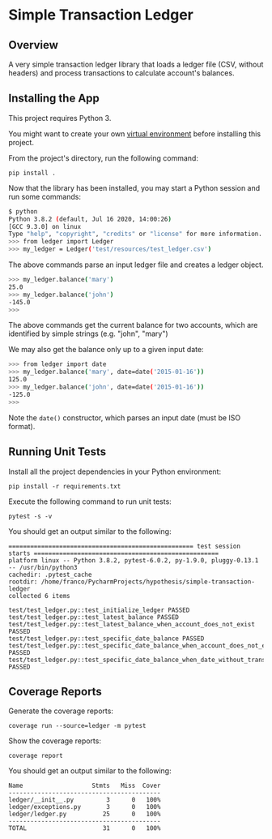 # Simple Transaction Ledger

## Overview

A very simple transaction ledger library that loads a ledger file (CSV, without headers) and process
transactions to calculate account's balances.

## Installing the App

This project requires Python 3.

You might want to create your own [virtual environment](https://virtualenv.pypa.io/en/latest/) before installing this project.

From the project's directory, run the following command:

    pip install .

Now that the library has been installed, you may start a Python session and run some commands:

```bash
$ python
Python 3.8.2 (default, Jul 16 2020, 14:00:26) 
[GCC 9.3.0] on linux
Type "help", "copyright", "credits" or "license" for more information.
>>> from ledger import Ledger
>>> my_ledger = Ledger('test/resources/test_ledger.csv')
```

The above commands parse an input ledger file and creates a ledger object.

```bash
>>> my_ledger.balance('mary')
25.0
>>> my_ledger.balance('john')
-145.0
>>>
```

The above commands get the current balance for two accounts, which are identified by simple strings (e.g. "john", "mary")

We may also get the balance only up to a given input date:

```bash
>>> from ledger import date
>>> my_ledger.balance('mary', date=date('2015-01-16')) 
125.0
>>> my_ledger.balance('john', date=date('2015-01-16')) 
-125.0
>>> 
```

Note the `date()` constructor, which parses an input date (must be ISO format).

## Running Unit Tests

Install all the project dependencies in your Python environment:

    pip install -r requirements.txt

Execute the following command to run unit tests:

    pytest -s -v

You should get an output similar to the following:

```editorconfig
=================================================== test session starts ===================================================
platform linux -- Python 3.8.2, pytest-6.0.2, py-1.9.0, pluggy-0.13.1 -- /usr/bin/python3
cachedir: .pytest_cache
rootdir: /home/franco/PycharmProjects/hypothesis/simple-transaction-ledger
collected 6 items                                                                                                         

test/test_ledger.py::test_initialize_ledger PASSED
test/test_ledger.py::test_latest_balance PASSED
test/test_ledger.py::test_latest_balance_when_account_does_not_exist PASSED
test/test_ledger.py::test_specific_date_balance PASSED
test/test_ledger.py::test_specific_date_balance_when_account_does_not_exist PASSED
test/test_ledger.py::test_specific_date_balance_when_date_without_transactions PASSED
```

## Coverage Reports

Generate the coverage reports:

    coverage run --source=ledger -m pytest

Show the coverage reports:

    coverage report

You should get an output similar to the following:

```editorconfig
Name                   Stmts   Miss  Cover
------------------------------------------
ledger/__init__.py         3      0   100%
ledger/exceptions.py       3      0   100%
ledger/ledger.py          25      0   100%
------------------------------------------
TOTAL                     31      0   100%
```
